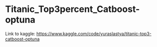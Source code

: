 # Titanic_Top3percent_Catboost-optuna

Link to kaggle: https://www.kaggle.com/code/yuraslastya/titanic-top3-catboost-optuna

